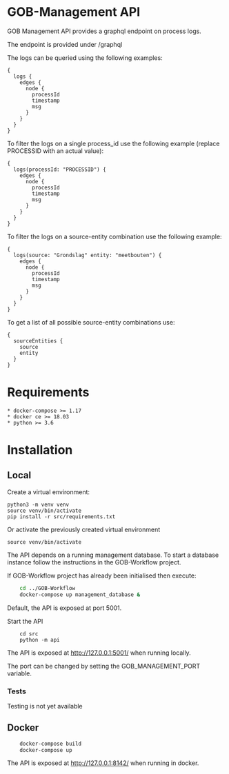 # GOB-Management API

GOB Management API provides a graphql endpoint on process logs.

The endpoint is provided under /graphql

The logs can be queried using the following examples:

```
{
  logs {
    edges {
      node {
        processId
        timestamp
        msg
      }
    }
  }
}
```

To filter the logs on a single process_id use the following example
(replace PROCESSID with an actual value):

```
{
  logs(processId: "PROCESSID") {
    edges {
      node {
        processId
        timestamp
        msg
      }
    }
  }
}
```

To filter the logs on a source-entity combination use the following example:

```
{
  logs(source: "Grondslag" entity: "meetbouten") {
    edges {
      node {
        processId
        timestamp
        msg
      }
    }
  }
}
```

To get a list of all possible source-entity combinations use:
```
{
  sourceEntities {
    source
    entity
  }
}
```

# Requirements

    * docker-compose >= 1.17
    * docker ce >= 18.03
    * python >= 3.6

# Installation

## Local

Create a virtual environment:

    python3 -m venv venv
    source venv/bin/activate
    pip install -r src/requirements.txt

Or activate the previously created virtual environment

    source venv/bin/activate

The API depends on a running management database.
To start a database instance follow the instructions in the GOB-Workflow project.

If GOB-Workflow project has already been initialised then execute:

```bash
    cd ../GOB-Workflow
    docker-compose up management_database &
```

Default, the API is exposed at port 5001.
 
Start the API

```
    cd src
    python -m api
```

The API is exposed at http://127.0.0.1:5001/ when running locally.

The port can be changed by setting the GOB_MANAGEMENT_PORT variable.

### Tests

Testing is not yet available


## Docker

```bash
    docker-compose build
    docker-compose up
```

The API is exposed at http://127.0.0.1:8142/ when running in docker.
